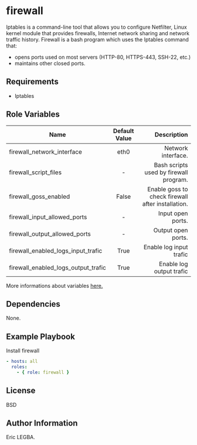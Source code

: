 firewall
=========

Iptables is a command-line tool that allows you to configure Netfilter,
Linux kernel module that provides firewalls, Internet network sharing and network traffic history.
Firewall is a bash program which uses the Iptables command that:
- opens ports used on most servers (HTTP-80, HTTPS-443, SSH-22, etc.)
- maintains other closed ports.

Requirements
------------

- Iptables

Role Variables
--------------

| Name	        | Default Value	| Description|
| ------------- |:-------------:| ----------:|
|firewall_network_interface|eth0|Network interface.|
|firewall_script_files|-|Bash scripts used by firewall program.|
|firewall_goss_enabled|False|Enable goss to check firewall after installation.|
|firewall_input_allowed_ports|-|Input open ports.|
|firewall_output_allowed_ports|-|Output open ports.|
|firewall_enabled_logs_input_trafic|True|Enable log input trafic|
|firewall_enabled_logs_output_trafic|True|Enable log output trafic|

More informations about variables [here.](https://github.com/eleongithub/ansible/blob/it_1/projects/roles/firewall/defaults/main.yml)

Dependencies
------------

None.

Example Playbook
----------------

Install firewall
```yaml
- hosts: all
  roles:
    - { role: firewall }
```

License
-------

BSD

Author Information
------------------

Eric LEGBA.